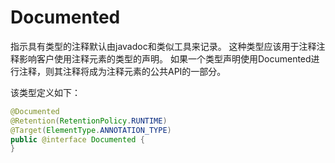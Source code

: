 # Documented


指示具有类型的注释默认由javadoc和类似工具来记录。 这种类型应该用于注释注释影响客户使用注释元素的类型的声明。 如果一个类型声明使用Documented进行注释，则其注释将成为注释元素的公共API的一部分。

该类型定义如下：
```java
@Documented
@Retention(RetentionPolicy.RUNTIME)
@Target(ElementType.ANNOTATION_TYPE)
public @interface Documented {
}
```
